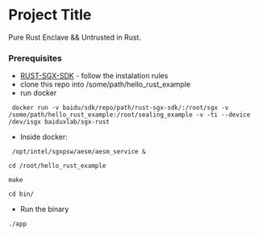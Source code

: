 # Project Title

Pure Rust Enclave && Untrusted in Rust. 


### Prerequisites


* [RUST-SGX-SDK](https://github.com/baidu/rust-sgx-sdk/blob/master/documents/sgxtime.md) - follow the instalation rules
* clone this repo into /some/path/hello_rust_example
* run docker 
``` 
 docker run -v baidu/sdk/repo/path/rust-sgx-sdk/:/root/sgx -v /some/path/hello_rust_example:/root/sealing_example -v -ti --device /dev/isgx baiduxlab/sgx-rust
```
* Inside docker: 
```
 /opt/intel/sgxpsw/aesm/aesm_service &
 ```

```
cd /root/hello_rust_example
```

```
make
```

```
cd bin/
```

* Run the binary 

```
./app
```